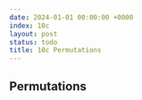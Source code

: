 ```yaml
---
date: 2024-01-01 00:00:00 +0000
index: 10c
layout: post
status: todo
title: 10c Permutations
---
```


## Permutations